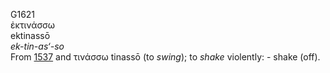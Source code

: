 <body>
  <p>G1621<br>  ἐκτινάσσω  <br> ektinassō  <br><i>ek-tin-as‘-so </i><br>From <a href="g1537.htm">1537</a> and   τινάσσω    tinassō   (to <i>swing</i>); to <i>shake</i> violently: - shake (off).<br></p>
 </body>